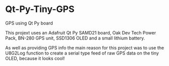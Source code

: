 # Qt-Py-Tiny-GPS
GPS using Qt Py board

This projext uses an Adafruit Qt Py SAMD21 board, Oak Dev Tech Power Pack, BN-280 GPS unit, SSD1306 OLED and a small lithium battery.

As well as providing GPS info the main reason for this project was to use the U8G2Log function to create a serial type feed of raw GPS data on the tiny OLED, because it looks cool!

